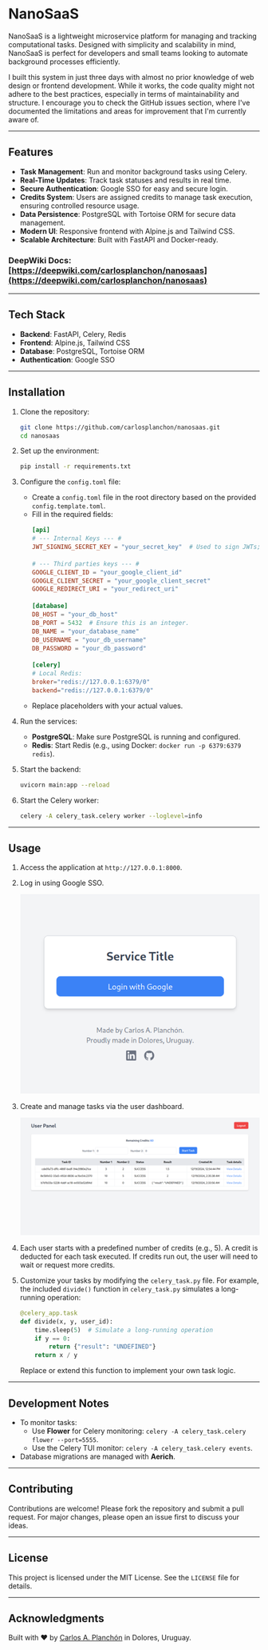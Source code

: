 # NanoSaaS

NanoSaaS is a lightweight microservice platform for managing and tracking computational tasks. Designed with simplicity and scalability in mind, NanoSaaS is perfect for developers and small teams looking to automate background processes efficiently.

I built this system in just three days with almost no prior knowledge of web design or frontend development. While it works, the code quality might not adhere to the best practices, especially in terms of maintainability and structure. I encourage you to check the GitHub issues section, where I've documented the limitations and areas for improvement that I'm currently aware of.

---

## Features

- **Task Management**: Run and monitor background tasks using Celery.
- **Real-Time Updates**: Track task statuses and results in real time.
- **Secure Authentication**: Google SSO for easy and secure login.
- **Credits System**: Users are assigned credits to manage task execution, ensuring controlled resource usage.
- **Data Persistence**: PostgreSQL with Tortoise ORM for secure data management.
- **Modern UI**: Responsive frontend with Alpine.js and Tailwind CSS.
- **Scalable Architecture**: Built with FastAPI and Docker-ready.

### DeepWiki Docs: [https://deepwiki.com/carlosplanchon/nanosaas](https://deepwiki.com/carlosplanchon/nanosaas)

---

## Tech Stack

- **Backend**: FastAPI, Celery, Redis
- **Frontend**: Alpine.js, Tailwind CSS
- **Database**: PostgreSQL, Tortoise ORM
- **Authentication**: Google SSO

---

## Installation

1. Clone the repository:
    ```bash
    git clone https://github.com/carlosplanchon/nanosaas.git
    cd nanosaas
    ```

2. Set up the environment:
    ```bash
    pip install -r requirements.txt
    ```

3. Configure the `config.toml` file:
    - Create a `config.toml` file in the root directory based on the provided `config.template.toml`.
    - Fill in the required fields:
        ```toml
        [api]
        # --- Internal Keys --- #
        JWT_SIGNING_SECRET_KEY = "your_secret_key"  # Used to sign JWTs; ensure this is a strong, secret key.

        # --- Third parties keys --- #
        GOOGLE_CLIENT_ID = "your_google_client_id"
        GOOGLE_CLIENT_SECRET = "your_google_client_secret"
        GOOGLE_REDIRECT_URI = "your_redirect_uri"

        [database]
        DB_HOST = "your_db_host"
        DB_PORT = 5432  # Ensure this is an integer.
        DB_NAME = "your_database_name"
        DB_USERNAME = "your_db_username"
        DB_PASSWORD = "your_db_password"

        [celery]
        # Local Redis:
        broker="redis://127.0.0.1:6379/0"
        backend="redis://127.0.0.1:6379/0"
        ```
    - Replace placeholders with your actual values.

4. Run the services:
    - **PostgreSQL**: Make sure PostgreSQL is running and configured.
    - **Redis**: Start Redis (e.g., using Docker: `docker run -p 6379:6379 redis`).

5. Start the backend:
    ```bash
    uvicorn main:app --reload
    ```

6. Start the Celery worker:
    ```bash
    celery -A celery_task.celery worker --loglevel=info
    ```

---

## Usage

1. Access the application at `http://127.0.0.1:8000`.
2. Log in using Google SSO.

   ![Login Page](docs/login.png)

3. Create and manage tasks via the user dashboard.

   ![User Panel](docs/user_panel.png)

4. Each user starts with a predefined number of credits (e.g., 5). A credit is deducted for each task executed. If credits run out, the user will need to wait or request more credits.
5. Customize your tasks by modifying the `celery_task.py` file. For example, the included `divide()` function in `celery_task.py` simulates a long-running operation:
    ```python
    @celery_app.task
    def divide(x, y, user_id):
        time.sleep(5)  # Simulate a long-running operation
        if y == 0:
            return {"result": "UNDEFINED"}
        return x / y
    ```
   Replace or extend this function to implement your own task logic.

---

## Development Notes

- To monitor tasks:
    - Use **Flower** for Celery monitoring: `celery -A celery_task.celery flower --port=5555`.
    - Use the Celery TUI monitor: `celery -A celery_task.celery events`.
- Database migrations are managed with **Aerich**.

---

## Contributing

Contributions are welcome! Please fork the repository and submit a pull request. For major changes, please open an issue first to discuss your ideas.

---

## License

This project is licensed under the MIT License. See the `LICENSE` file for details.

---

## Acknowledgments

Built with ❤️ by [Carlos A. Planchón](https://github.com/carlosplanchon) in Dolores, Uruguay.
